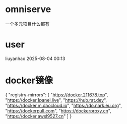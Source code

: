 # omniserve
一个多元项目什么都有
# user
liuyanhao 2025-08-04 00:13
# docker镜像
{ "registry-mirrors": [ "https://docker.211678.top", "https://docker.1panel.live", "https://hub.rat.dev", "https://docker.m.daocloud.io", "https://do.nark.eu.org", "https://dockerpull.com", "https://dockerproxy.cn", "https://docker.awsl9527.cn" ] }
